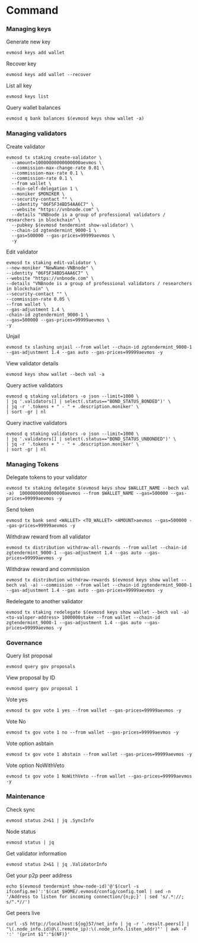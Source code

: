 # Command

### Managing keys

Generate new key

```
evmosd keys add wallet
```

Recover key

```
evmosd keys add wallet --recover
```

List all key

```
evmosd keys list
```

Query wallet balances

```
evmosd q bank balances $(evmosd keys show wallet -a)
```

### Managing validators

Create validator

```
evmosd tx staking create-validator \
  --amount=10000000000000000aevmos \
  --commission-max-change-rate 0.01 \
  --commission-max-rate 0.1 \
  --commission-rate 0.1 \
  --from wallet \
  --min-self-delegation 1 \
  --moniker $MONIKER \
  --security-contact "" \
  --identity "06F5F34BD54AA6C7" \
  --website "https://vnbnode.com" \
  --details "VNBnode is a group of professional validators / researchers in blockchain" \
  --pubkey $(evmosd tendermint show-validator) \
  --chain-id zgtendermint_9000-1 \
  --gas=500000 --gas-prices=99999aevmos \
  -y
```

Edit validator

```
evmosd tx staking edit-validator \
--new-moniker "NewName-VNBnode" \
--identity "06F5F34BD54AA6C7" \
--website "https://vnbnode.com" \
--details "VNBnode is a group of professional validators / researchers in blockchain" \
--security-contact "" \
--commission-rate 0.05 \
--from wallet \
--gas-adjustment 1.4 \
-chain-id zgtendermint_9000-1 \
--gas=500000 --gas-prices=99999aevmos \
-y
```

Unjail

```
evmosd tx slashing unjail --from wallet --chain-id zgtendermint_9000-1 --gas-adjustment 1.4 --gas auto --gas-prices=99999aevmos -y
```

View validator details

```
evmosd keys show wallet --bech val -a
```

Query active validators

```
evmosd q staking validators -o json --limit=1000 \
| jq '.validators[] | select(.status=="BOND_STATUS_BONDED")' \
| jq -r '.tokens + " - " + .description.moniker' \
| sort -gr | nl
```

Query inactive validators

```
evmosd q staking validators -o json --limit=1000 \
| jq '.validators[] | select(.status=="BOND_STATUS_UNBONDED")' \
| jq -r '.tokens + " - " + .description.moniker' \
| sort -gr | nl
```

### Managing Tokens

Delegate tokens to your validator

```
evmosd tx staking delegate $(evmosd keys show $WALLET_NAME --bech val -a)  10000000000000000aevmos --from $WALLET_NAME --gas=500000 --gas-prices=99999aevmos -y
```

Send token

```
evmosd tx bank send <WALLET> <TO_WALLET> <AMOUNT>aevmos --gas=500000 --gas-prices=99999aevmos -y
```

Withdraw reward from all validator

```
evmosd tx distribution withdraw-all-rewards --from wallet --chain-id zgtendermint_9000-1 --gas-adjustment 1.4 --gas auto --gas-prices=99999aevmos -y
```

Withdraw reward and commission

```
evmosd tx distribution withdraw-rewards $(evmosd keys show wallet --bech val -a) --commission --from wallet --chain-id zgtendermint_9000-1 --gas-adjustment 1.4 --gas auto --gas-prices=99999aevmos -y
```

Redelegate to another validator

```
evmosd tx staking redelegate $(evmosd keys show wallet --bech val -a) <to-valoper-address> 1000000stake --from wallet --chain-id zgtendermint_9000-1 --gas-adjustment 1.4 --gas auto --gas-prices=99999aevmos -y
```

### Governance

Query list proposal

```
evmosd query gov proposals
```

View proposal by ID

```
evmosd query gov proposal 1
```

Vote yes

```
evmosd tx gov vote 1 yes --from wallet --gas-prices=99999aevmos -y
```

Vote No

```
evmosd tx gov vote 1 no --from wallet --gas-prices=99999aevmos -y
```

Vote option asbtain

```
evmosd tx gov vote 1 abstain --from wallet --gas-prices=99999aevmos -y
```

Vote option NoWithVeto

```
evmosd tx gov vote 1 NoWithVeto --from wallet --gas-prices=99999aevmos -y
```

### Maintenance

Check sync

```
evmosd status 2>&1 | jq .SyncInfo
```

Node status

```
evmosd status | jq
```

Get validator information

```
evmosd status 2>&1 | jq .ValidatorInfo
```

Get your p2p peer address

```
echo $(evmosd tendermint show-node-id)'@'$(curl -s ifconfig.me)':'$(cat $HOME/.evmosd/config/config.toml | sed -n '/Address to listen for incoming connection/{n;p;}' | sed 's/.*://; s/".*//')
```

Get peers live

```
curl -sS http://localhost:${og}57/net_info | jq -r '.result.peers[] | "\(.node_info.id)@\(.remote_ip):\(.node_info.listen_addr)"' | awk -F ':' '{print $1":"$(NF)}'
```

